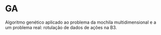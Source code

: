 # GA
Algoritmo genético aplicado ao problema da mochila multidimensional e a um problema real: rotulação de dados de ações na B3.
